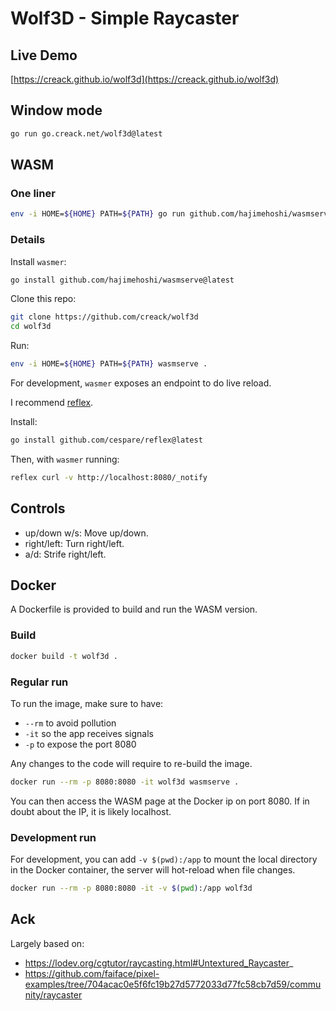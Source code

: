 # Wolf3D - Simple Raycaster

## Live Demo

[https://creack.github.io/wolf3d](https://creack.github.io/wolf3d)

## Window mode

```sh
go run go.creack.net/wolf3d@latest
```

## WASM

### One liner

```sh
env -i HOME=${HOME} PATH=${PATH} go run github.com/hajimehoshi/wasmserve@latest go.creack.net/wolf3d@latest
```

### Details

Install `wasmer`:

```sh
go install github.com/hajimehoshi/wasmserve@latest
```

Clone this repo:

```sh
git clone https://github.com/creack/wolf3d
cd wolf3d
```

Run:

```sh
env -i HOME=${HOME} PATH=${PATH} wasmserve .
```

For development, `wasmer` exposes an endpoint to do live reload.

I recommend [reflex](https://github.com/cespare/reflex). 

Install:

```sh
go install github.com/cespare/reflex@latest
```

Then, with `wasmer` running:

```sh
reflex curl -v http://localhost:8080/_notify
```

## Controls

- up/down w/s:  Move up/down.
- right/left: Turn right/left.
- a/d: Strife right/left.

## Docker

A Dockerfile is provided to build and run the WASM version.

### Build

```sh
docker build -t wolf3d .
```

### Regular run

To run the image, make sure to have:
  - `--rm` to avoid pollution
  - `-it` so the app receives signals
  - `-p` to expose the port 8080

Any changes to the code will require to re-build the image.

```sh
docker run --rm -p 8080:8080 -it wolf3d wasmserve .
```

You can then access the WASM page at the Docker ip on port 8080. If in doubt about the IP, it is likely localhost.

### Development run 

For development, you can add `-v $(pwd):/app` to mount the local directory in the Docker container, the server will hot-reload when file changes.

```sh
docker run --rm -p 8080:8080 -it -v $(pwd):/app wolf3d
```

## Ack

Largely based on:
- https://lodev.org/cgtutor/raycasting.html#Untextured_Raycaster_
- https://github.com/faiface/pixel-examples/tree/704acac0e5f6fc19b27d5772033d77fc58cb7d59/community/raycaster
